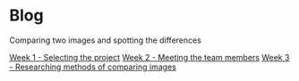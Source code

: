 # Blog
Comparing two images and spotting the differences

[Week 1 - Selecting the project](week1.md)
[Week 2 - Meeting the team members](week2.md)
[Week 3 - Researching methods of comparing images](week3.md)
